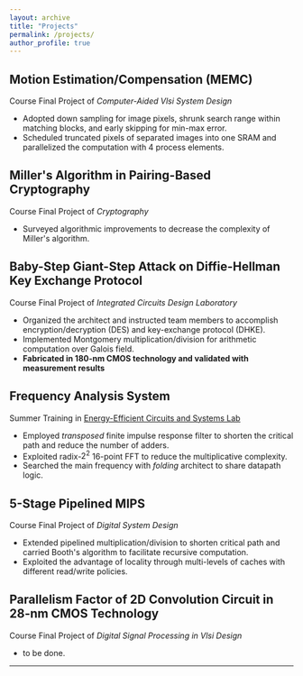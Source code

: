 ```yaml
---
layout: archive
title: "Projects"
permalink: /projects/
author_profile: true
---
```


## Motion Estimation/Compensation (MEMC)  
Course Final Project of *Computer-Aided Vlsi System Design*  
- Adopted down sampling for image pixels, shrunk search range within matching blocks, and early skipping for min-max error.  
- Scheduled truncated pixels of separated images into one SRAM and parallelized the computation with 4 process elements.  

## Miller's Algorithm in Pairing-Based Cryptography  
Course Final Project of *Cryptography*  
- Surveyed algorithmic improvements to decrease the complexity of Miller's algorithm.  

## Baby-Step Giant-Step Attack on Diffie-Hellman Key Exchange Protocol  
Course Final Project of *Integrated Circuits Design Laboratory*  
- Organized the architect and instructed team members to accomplish encryption/decryption (DES) and key-exchange protocol (DHKE).  
- Implemented Montgomery multiplication/division for arithmetic computation over Galois field.  
- **Fabricated in 180-nm CMOS technology and validated with measurement results**  

## Frequency Analysis System  
Summer Training in [Energy-Efficient Circuits and Systems Lab](https://sites.google.com/eecs.ee.ntu.edu.tw/eecslab)  
- Employed *transposed* finite impulse response filter to shorten the critical path and reduce the number of adders.  
- Exploited radix-$2^2$ 16-point FFT to reduce the multiplicative complexity.  
- Searched the main frequency with *folding* architect to share datapath logic.  

## 5-Stage Pipelined MIPS  
Course Final Project of *Digital System Design*  
- Extended pipelined multiplication/division to shorten critical path and carried Booth's algorithm to facilitate recursive computation.  
- Exploited the advantage of locality through multi-levels of caches with different read/write policies.  

## Parallelism Factor of 2D Convolution Circuit in 28-nm CMOS Technology  
Course Final Project of *Digital Signal Processing in Vlsi Design*  
- to be done.

---